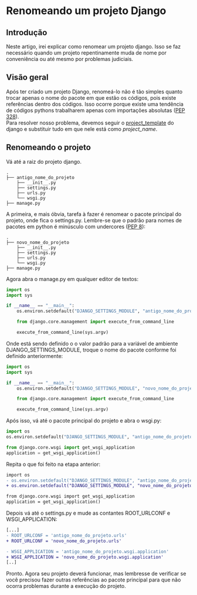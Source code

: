 # Renomeando um projeto Django #
## Introdução ##
Neste artigo, irei explicar como renomear um projeto django. Isso se faz necessário quando um projeto repentinamente muda de nome por conveniência ou até mesmo por problemas judiciais.  

## Visão geral ##
Após ter criado um projeto Django, renomeá-lo não é tão simples quanto trocar apenas o nome do pacote em que estão os códigos, pois existe referências dentro dos códigos. Isso ocorre porque existe uma tendência de códigos pythons trabalharem apenas com importações absolutas ([PEP 328](https://www.python.org/dev/peps/pep-0328/)).  
Para resolver nosso problema, devemos seguir o [project_template](https://github.com/django/django/tree/master/django/conf/project_template) do django e substituir tudo em que nele está como *project_name*.  

## Renomeando o projeto ##
Vá até a raiz do projeto django. 
```
.
├── antigo_nome_do_projeto
    ├── __init__.py
    ├── settings.py
    ├── urls.py
    └── wsgi.py
├── manage.py
```
A primeira, e mais óbvia, tarefa à fazer é renomear o pacote principal do projeto, onde fica o settings.py. Lembre-se que o padrão para nomes de pacotes em python é minúsculo com undercores ([PEP 8](https://www.python.org/dev/peps/pep-0008#naming-conventions)):  
```
.
├── novo_nome_do_projeto
    ├── __init__.py
    ├── settings.py
    ├── urls.py
    └── wsgi.py
├── manage.py
```
Agora abra o manage.py em qualquer editor de textos:  
```python
import os
import sys

if __name__ == "__main__":
    os.environ.setdefault("DJANGO_SETTINGS_MODULE", "antigo_nome_do_projeto.settings")

    from django.core.management import execute_from_command_line

    execute_from_command_line(sys.argv)
```
Onde está sendo definido o o valor padrão para a variável de ambiente DJANGO_SETTINGS_MODULE, troque o nome do pacote conforme foi definido anteriormente:  
```python
import os
import sys

if __name__ == "__main__":
    os.environ.setdefault("DJANGO_SETTINGS_MODULE", "novo_nome_do_projeto.settings")

    from django.core.management import execute_from_command_line

    execute_from_command_line(sys.argv)
```

Após isso, vá até o pacote principal do projeto e abra o wsgi.py:
```python
import os
os.environ.setdefault("DJANGO_SETTINGS_MODULE", "antigo_nome_do_projeto.settings")

from django.core.wsgi import get_wsgi_application
application = get_wsgi_application()
```
Repita o que foi feito na etapa anterior:  
```diff
import os
- os.environ.setdefault("DJANGO_SETTINGS_MODULE", "antigo_nome_do_projeto.settings")
+ os.environ.setdefault("DJANGO_SETTINGS_MODULE", "novo_nome_do_projeto.settings")

from django.core.wsgi import get_wsgi_application
application = get_wsgi_application()
```
Depois vá até o settings.py e mude as contantes ROOT_URLCONF e WSGI_APPLICATION:
```diff
[...]
- ROOT_URLCONF = 'antigo_nome_do_projeto.urls'
+ ROOT_URLCONF = 'novo_nome_do_projeto.urls'

- WSGI_APPLICATION = 'antigo_nome_do_projeto.wsgi.application'
+ WSGI_APPLICATION = 'novo_nome_do_projeto.wsgi.application'
[..]
```
Pronto. Agora seu projeto deverá funcionar, mas lembresse de verificar se você precisou fazer outras referências ao pacote principal para que não ocorra problemas durante a execução do projeto.
